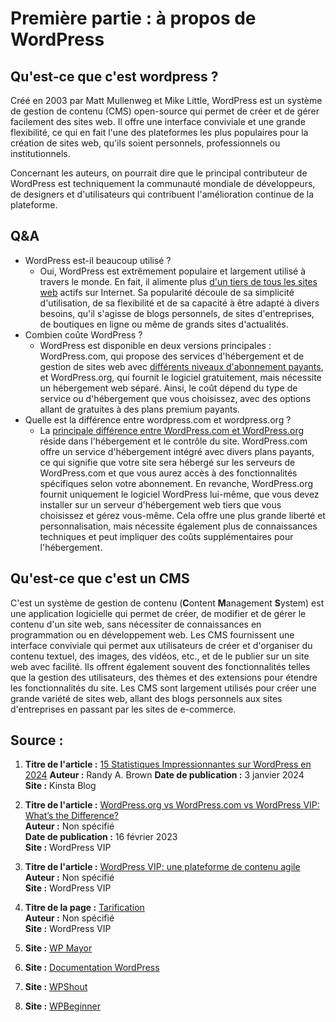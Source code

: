 
# Première partie : à propos de WordPress

## Qu'est-ce que c'est wordpress ?

Créé en 2003 par Matt Mullenweg et Mike Little, WordPress est un système de gestion de contenu (CMS) open-source qui permet de créer et de gérer facilement des sites web. Il offre une interface conviviale et une grande flexibilité, ce qui en fait l'une des plateformes les plus populaires pour la création de sites web, qu'ils soient personnels, professionnels ou institutionnels.

Concernant les auteurs, on pourrait dire que le principal contributeur de WordPress est techniquement la communauté mondiale de développeurs, de designers et d'utilisateurs qui contribuent l'amélioration continue de la plateforme.

## Q&A

* WordPress est-il beaucoup utilisé ?
	* Oui, WordPress est extrêmement populaire et largement utilisé à travers le monde. En fait, il alimente plus [d'un tiers de tous les sites web](https://kinsta.com/fr/blog/statistiques-wordpress/) actifs sur Internet. Sa popularité découle de sa simplicité d'utilisation, de sa flexibilité et de sa capacité à être adapté à divers besoins, qu'il s'agisse de blogs personnels, de sites d'entreprises, de boutiques en ligne ou même de grands sites d'actualités.
* Combien coûte WordPress ?
	* WordPress est disponible en deux versions principales : WordPress.com, qui propose des services d'hébergement et de gestion de sites web avec [différents niveaux d'abonnement payants](https://wpvip.com/pricing/), et WordPress.org, qui fournit le logiciel gratuitement, mais nécessite un hébergement web séparé. Ainsi, le coût dépend du type de service ou d'hébergement que vous choisissez, avec des options allant de gratuites à des plans premium payants.
* Quelle est la différence entre wordpress.com et wordpress.org ?
	* La [principale différence entre WordPress.com et WordPress.org](https://wpvip.com/2023/02/16/wordpress-org-vs-wordpress-com-vs-wordpress-vip-whats-the-difference/) réside dans l'hébergement et le contrôle du site. WordPress.com offre un service d'hébergement intégré avec divers plans payants, ce qui signifie que votre site sera hébergé sur les serveurs de WordPress.com et que vous aurez accès à des fonctionnalités spécifiques selon votre abonnement. En revanche, WordPress.org fournit uniquement le logiciel WordPress lui-même, que vous devez installer sur un serveur d'hébergement web tiers que vous choisissez et gérez vous-même. Cela offre une plus grande liberté et personnalisation, mais nécessite également plus de connaissances techniques et peut impliquer des coûts supplémentaires pour l'hébergement. 

## Qu'est-ce que c'est un CMS 

C'est un système de gestion de contenu (**C**ontent **M**anagement **S**ystem) est une application logicielle qui permet de créer, de modifier et de gérer le contenu d'un site web, sans nécessiter de connaissances en programmation ou en développement web. Les CMS fournissent une interface conviviale qui permet aux utilisateurs de créer et d'organiser du contenu textuel, des images, des vidéos, etc., et de le publier sur un site web avec facilité. Ils offrent également souvent des fonctionnalités telles que la gestion des utilisateurs, des thèmes et des extensions pour étendre les fonctionnalités du site. Les CMS sont largement utilisés pour créer une grande variété de sites web, allant des blogs personnels aux sites d'entreprises en passant par les sites de e-commerce.

## Source : 
1. **Titre de l'article :** [15 Statistiques Impressionnantes sur WordPress en 2024](https://kinsta.com/fr/blog/statistiques-wordpress/)
   **Auteur :** Randy A. Brown
   **Date de publication :** 3 janvier 2024  
   **Site :** Kinsta Blog  

2. **Titre de l'article :** [WordPress.org vs WordPress.com vs WordPress VIP: What’s the Difference?](https://wpvip.com/2023/02/16/wordpress-org-vs-wordpress-com-vs-wordpress-vip-whats-the-difference/)  
   **Auteur :** Non spécifié  
   **Date de publication :** 16 février 2023  
   **Site :** WordPress VIP  

3. **Titre de l'article :** [WordPress VIP: une plateforme de contenu agile](https://wpvip.com/wordpress-vip-agile-content-platform/?utm_source=WordPresscom&utm_medium=automattic_referral&utm_campaign=top_nav#discover-pricing)  
   **Auteur :** Non spécifié  
   **Site :** WordPress VIP  

4. **Titre de la page :** [Tarification](https://wpvip.com/pricing/)  
   **Auteur :** Non spécifié  
   **Site :** WordPress VIP  

5. **Site :** [WP Mayor](https://wpmayor.com/)

6. **Site :** [Documentation WordPress](https://wordpress.org/documentation/)

7. **Site :** [WPShout](https://wpshout.com/)

8. **Site :** [WPBeginner](https://www.wpbeginner.com/)